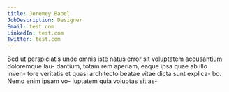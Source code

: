 ```yaml
---
title: Jeremey Babel
JobDescription: Designer
Email: test.com
LinkedIn: test.com
Twitter: test.com
---
```

Sed ut perspiciatis unde omnis iste natus error sit voluptatem accusantium doloremque lau- dantium, totam rem aperiam, eaque ipsa quae ab illo inven- tore veritatis et quasi architecto beatae vitae dicta sunt explica- bo. Nemo enim ipsam vo- luptatem quia voluptas sit as-